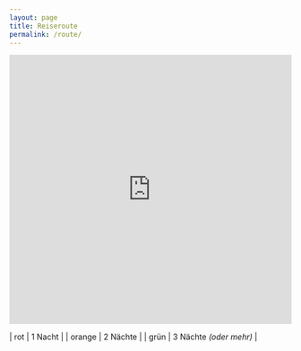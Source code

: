 ```yaml
---
layout: page
title: Reiseroute
permalink: /route/
---
```


<iframe src="https://mapsengine.google.com/map/embed?mid=zTDIXThFEoaY.kRgaXTX2ZBF4" width="100%" height="480" frameborder="0"></iframe>

| rot    | 1 Nacht                |
| orange | 2 Nächte               |
| grün   | 3 Nächte *(oder mehr)* |
